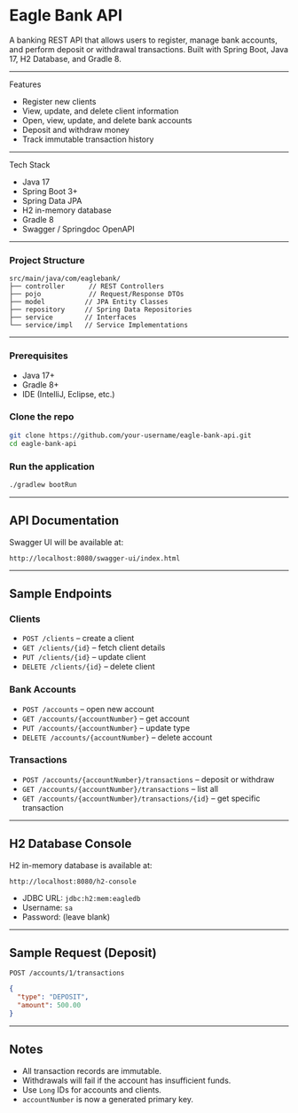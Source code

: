 #  Eagle Bank API

A banking REST API that allows users to register, manage bank accounts, and perform deposit or withdrawal transactions. 
Built with Spring Boot, Java 17, H2 Database, and Gradle 8.

---

Features

- Register new clients
- View, update, and delete client information
- Open, view, update, and delete bank accounts
- Deposit and withdraw money
- Track immutable transaction history

---

Tech Stack

- Java 17
- Spring Boot 3+
- Spring Data JPA
- H2 in-memory database
- Gradle 8
- Swagger / Springdoc OpenAPI

---

### Project Structure

```
src/main/java/com/eaglebank/
├── controller      // REST Controllers
├── pojo            // Request/Response DTOs
├── model          // JPA Entity Classes
├── repository     // Spring Data Repositories
├── service        // Interfaces
└── service/impl   // Service Implementations
```

---
### Prerequisites

- Java 17+
- Gradle 8+
- IDE (IntelliJ, Eclipse, etc.)

###  Clone the repo

```bash
git clone https://github.com/your-username/eagle-bank-api.git
cd eagle-bank-api
```

###  Run the application

```bash
./gradlew bootRun
```

---

##  API Documentation

Swagger UI will be available at:

```
http://localhost:8080/swagger-ui/index.html
```

---

##  Sample Endpoints

###  Clients

- `POST /clients` – create a client
- `GET /clients/{id}` – fetch client details
- `PUT /clients/{id}` – update client
- `DELETE /clients/{id}` – delete client

###  Bank Accounts

- `POST /accounts` – open new account
- `GET /accounts/{accountNumber}` – get account
- `PUT /accounts/{accountNumber}` – update type
- `DELETE /accounts/{accountNumber}` – delete account

###  Transactions

- `POST /accounts/{accountNumber}/transactions` – deposit or withdraw
- `GET /accounts/{accountNumber}/transactions` – list all
- `GET /accounts/{accountNumber}/transactions/{id}` – get specific transaction

---

##  H2 Database Console

H2 in-memory database is available at:

```
http://localhost:8080/h2-console
```

- JDBC URL: `jdbc:h2:mem:eagledb`
- Username: `sa`
- Password: (leave blank)

---

##  Sample Request (Deposit)

`POST /accounts/1/transactions`

```json
{
  "type": "DEPOSIT",
  "amount": 500.00
}
```

---

##  Notes

- All transaction records are immutable.
- Withdrawals will fail if the account has insufficient funds.
- Use `Long` IDs for accounts and clients.
- `accountNumber` is now a generated primary key.